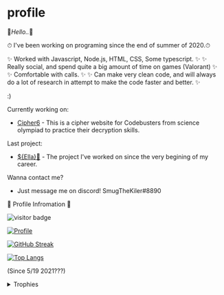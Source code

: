 # profile

📢*Hello..*📢

⏱ I've been working on programing since the end of summer of 2020.⏱ 

✨ Worked with Javascript, Node.js, HTML, CSS, Some typescript. ✨
✨ Really social, and spend quite a big amount of time on games (Valorant) ✨
✨ Comfortable with calls. ✨
✨ Can make very clean code, and will always do a lot of research in attempt to make the code faster and better. ✨

:)

Currently working on:
- [Cipher6](https://ellabot.xyz/pages/testing.html) - This is a cipher website for Codebusters from science olympiad to practice their decryption skills. 


Last project:

- [${Ella}🤖](https://discord.com/oauth2/authorize?client_id=743292394237329440&scope=bot&permissions=8) - The project I've worked on since the very begining of my career.

Wanna contact me?
- Just message me on discord! SmugTheKiler#8890


👀 Profile Infromation 👀

![visitor badge](https://visitor-badge.glitch.me/badge?page_id=smugthekiler.visitor-badge)

[![Profile](https://github-readme-stats.vercel.app/api?username=smugthekiler)](https://github.com/smugthekiler)

[![GitHub Streak](http://github-readme-streak-stats.herokuapp.com?user=SmugTheKiler&theme=city-lights&date_format=M%20j%5B%2C%20Y%5D)](https://git.io/streak-stats)

[![Top Langs](https://github-readme-stats.vercel.app/api/top-langs/?username=smugthekiler&layout=compact)](https://github.com/smugthekiler)

(Since 5/19 2021???)
<details>
<summary>Trophies</summary>
<br />

![SmugTheKilers's trophies](https://github-profile-trophy.vercel.app/?username=smugthekiler&column=5&margin-w=7&margin-h=7)
</details>
